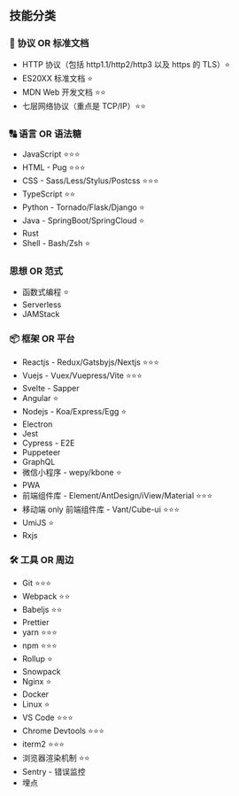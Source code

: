## 技能分类

### 📑 协议 OR 标准文档

- HTTP 协议（包括 http1.1/http2/http3 以及 https 的 TLS）⭐️
- ES20XX 标准文档 ⭐️
- MDN Web 开发文档 ⭐️⭐️
- 七层网络协议（重点是 TCP/IP）⭐️⭐️

### 🔠 语言 OR 语法糖

- JavaScript ⭐️⭐️⭐️
- HTML - Pug ⭐️⭐️⭐️
- CSS - Sass/Less/Stylus/Postcss ⭐️⭐️⭐️
- TypeScript ⭐️⭐️
- Python - Tornado/Flask/Django ⭐️
- Java - SpringBoot/SpringCloud ⭐️
- Rust
- Shell - Bash/Zsh ⭐️

### 思想 OR 范式

- 函数式编程 ⭐️
- Serverless
- JAMStack

### 📦 框架 OR 平台

- Reactjs - Redux/Gatsbyjs/Nextjs ⭐️⭐️⭐️
- Vuejs - Vuex/Vuepress/Vite ⭐️⭐️⭐️
- Svelte - Sapper
- Angular ⭐️
- Nodejs - Koa/Express/Egg ⭐️
- Electron
- Jest
- Cypress - E2E
- Puppeteer
- GraphQL
- 微信小程序 - wepy/kbone ⭐️
- PWA
- 前端组件库 - Element/AntDesign/iView/Material ⭐️⭐️⭐️
- 移动端 only 前端组件库 - Vant/Cube-ui ⭐️⭐️⭐️
- UmiJS ⭐️
- Rxjs

### 🛠 工具 OR 周边

- Git ⭐️⭐️⭐️
- Webpack ⭐️⭐️
- Babeljs ⭐️⭐️
- Prettier
- yarn ⭐️⭐️⭐️
- npm ⭐️⭐️⭐️
- Rollup ⭐️
- Snowpack
- Nginx ⭐️
- Docker
- Linux ⭐️
- VS Code ⭐️⭐️⭐️
- Chrome Devtools ⭐️⭐️⭐️
- iterm2 ⭐️⭐️⭐️
- 浏览器渲染机制 ⭐️⭐️
- Sentry - 错误监控
- 埋点

